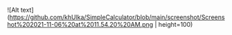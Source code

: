 ![Alt text](https://github.com/khUlka/SimpleCalculator/blob/main/screenshot/Screenshot%202021-11-06%20at%2011.54.20%20AM.png | height=100)
